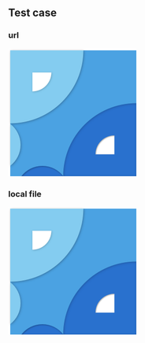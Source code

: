 ## Test case

### url

<img alt="test" src="https://raw.githubusercontent.com/Molunerfinn/test/master/test/picgo-logo.png">

### local file

<img alt="test" src="./picgo%20logo.png">